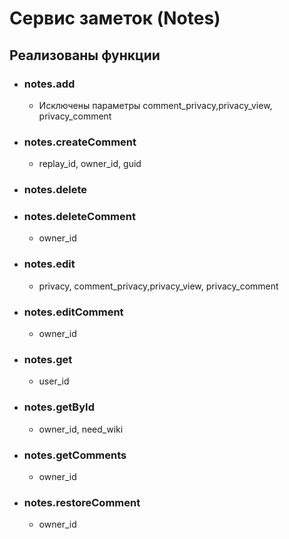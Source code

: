 # Сервис заметок (Notes)
## Реализованы функции
* ### notes.add
    * Исключены параметры comment_privacy,privacy_view, privacy_comment
* ### notes.createComment
  * replay_id, owner_id, guid
* ### notes.delete
* ### notes.deleteComment
  * owner_id
* ### notes.edit
  * privacy, comment_privacy,privacy_view, privacy_comment
* ### notes.editComment
  * owner_id
* ### notes.get
  * user_id
* ### notes.getById
  * owner_id, need_wiki
* ### notes.getComments
  * owner_id
* ### notes.restoreComment
  * owner_id